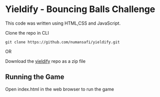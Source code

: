 # Yieldify - Bouncing Balls Challenge

This code was written using HTML,CSS and JavaScript.

Clone the repo in CLI

```
git clone https://github.com/numansafi/yieldify.git
```

OR

Download the [yieldify](https://github.com/numansafi/yieldify/archive/refs/heads/master.zip) repo as a zip file

## Running the Game


Open index.html in the web browser to run the game

